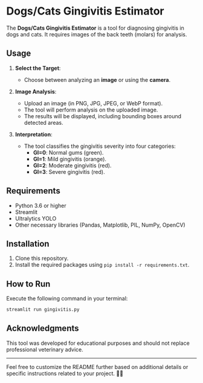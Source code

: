 # Dogs/Cats Gingivitis Estimator

The **Dogs/Cats Gingivitis Estimator** is a tool for diagnosing gingivitis in dogs and cats. It requires images of the back teeth (molars) for analysis.

## Usage

1. **Select the Target**:
    - Choose between analyzing an **image** or using the **camera**.

2. **Image Analysis**:
    - Upload an image (in PNG, JPG, JPEG, or WebP format).
    - The tool will perform analysis on the uploaded image.
    - The results will be displayed, including bounding boxes around detected areas.

3. **Interpretation**:
    - The tool classifies the gingivitis severity into four categories:
        - **GI=0**: Normal gums (green).
        - **GI=1**: Mild gingivitis (orange).
        - **GI=2**: Moderate gingivitis (red).
        - **GI=3**: Severe gingivitis (red).

## Requirements

- Python 3.6 or higher
- Streamlit
- Ultralytics YOLO 
- Other necessary libraries (Pandas, Matplotlib, PIL, NumPy, OpenCV)

## Installation

1. Clone this repository.
2. Install the required packages using `pip install -r requirements.txt`.

## How to Run

Execute the following command in your terminal:

```bash
streamlit run gingivitis.py
```

## Acknowledgments

This tool was developed for educational purposes and should not replace professional veterinary advice.

---

Feel free to customize the README further based on additional details or specific instructions related to your project. 🐾🦷
